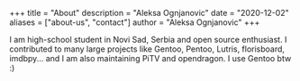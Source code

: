 +++
title = "About"
description = "Aleksa Ognjanovic"
date = "2020-12-02"
aliases = ["about-us", "contact"]
author = "Aleksa Ognjanovic"
+++

I am high-school student in Novi Sad, Serbia and open source enthusiast. I contributed to many large projects like Gentoo, Pentoo, Lutris, florisboard, imdbpy... and I am also maintaining PiTV and opendragon. I use Gentoo btw :)

